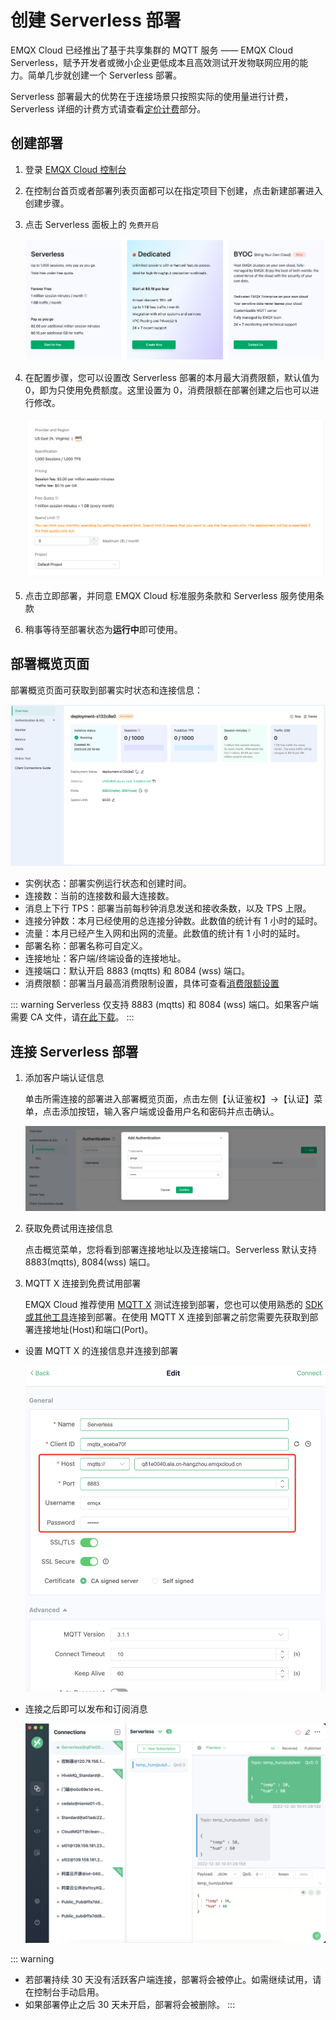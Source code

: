 # 创建 Serverless 部署

EMQX Cloud 已经推出了基于共享集群的 MQTT 服务 —— EMQX Cloud Serverless，赋予开发者或微小企业更低成本且高效测试开发物联网应用的能力。简单几步就创建一个 Serverless 部署。

Serverless 部署最大的优势在于连接场景只按照实际的使用量进行计费，Serverless 详细的计费方式请查看[定价计费](../price/pricing.md)部分。


## 创建部署

1. 登录 [EMQX Cloud 控制台](https://cloud.emqx.com/console/)


2. 在控制台首页或者部署列表页面都可以在指定项目下创建，点击新建部署进入创建步骤。


3. 点击 Serverless 面板上的 `免费开启`

   ![create_serverless](./_assets/create_serverless.png)

4. 在配置步骤，您可以设置改 Serverless 部署的本月最大消费限额，默认值为 0，即为只使用免费额度。这里设置为 0，消费限额在部署创建之后也可以进行修改。

   ![create_serverless](./_assets/create_serverless_spendlimit.png)

5. 点击立即部署，并同意 EMQX Cloud 标准服务条款和 Serverless 服务使用条款


6. 稍事等待至部署状态为**运行中**即可使用。


## 部署概览页面

部署概览页面可获取到部署实时状态和连接信息：

   ![serverless](./_assets/serverless_overview.png)

- 实例状态：部署实例运行状态和创建时间。
- 连接数：当前的连接数和最大连接数。
- 消息上下行 TPS：部署当前每秒钟消息发送和接收条数，以及 TPS 上限。
- 连接分钟数：本月已经使用的总连接分钟数。此数值的统计有 1 小时的延时。
- 流量：本月已经产生入网和出网的流量。此数值的统计有 1 小时的延时。
- 部署名称：部署名称可自定义。
- 连接地址：客户端/终端设备的连接地址。
- 连接端口：默认开启 8883 (mqtts) 和 8084 (wss) 端口。
- 消费限额：部署当月最高消费限制设置，具体可查看[消费限额设置](../deployments/spend_limit.md)


::: warning
Serverless 仅支持 8883 (mqtts) 和 8084 (wss) 端口。如果客户端需要 CA 文件，请[在此下载](https://assets.emqx.com/data/emqxsl-ca.crt)。
:::



## 连接 Serverless 部署

1. 添加客户端认证信息

   单击所需连接的部署进入部署概览页面，点击左侧【认证鉴权】->【认证】菜单，点击添加按钮，输入客户端或设备用户名和密码并点击确认。

   ![add_users](./_assets/serverless_auth.png)

2. 获取免费试用连接信息

   点击概览菜单，您将看到部署连接地址以及连接端口。Serverless 默认支持 8883(mqtts), 8084(wss) 端口。

3. MQTT X 连接到免费试用部署

   EMQX Cloud 推荐使用 [MQTT X](https://mqttx.app/zh/) 测试连接到部署，您也可以使用熟悉的 [SDK 或其他工具](../connect_to_deployments/overview.md)连接到部署。在使用 MQTT X 连接到部署之前您需要先获取到部署连接地址(Host)和端口(Port)。

* 设置 MQTT X 的连接信息并连接到部署 

    ![mqttx_mqtt](./_assets/mqttx_serverless.png)

* 连接之后即可以发布和订阅消息
   
   ![mqttx_mqtt](./_assets/create_serverless_connect.png)


::: warning
* 若部署持续 30 天没有活跃客户端连接，部署将会被停止。如需继续试用，请在控制台手动启用。
* 如果部署停止之后 30 天未开启，部署将会被删除。
:::



